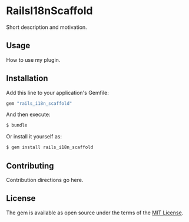# RailsI18nScaffold
Short description and motivation.

## Usage
How to use my plugin.

## Installation
Add this line to your application's Gemfile:

```ruby
gem "rails_i18n_scaffold"
```

And then execute:
```bash
$ bundle
```

Or install it yourself as:
```bash
$ gem install rails_i18n_scaffold
```

## Contributing
Contribution directions go here.

## License
The gem is available as open source under the terms of the [MIT License](https://opensource.org/licenses/MIT).
